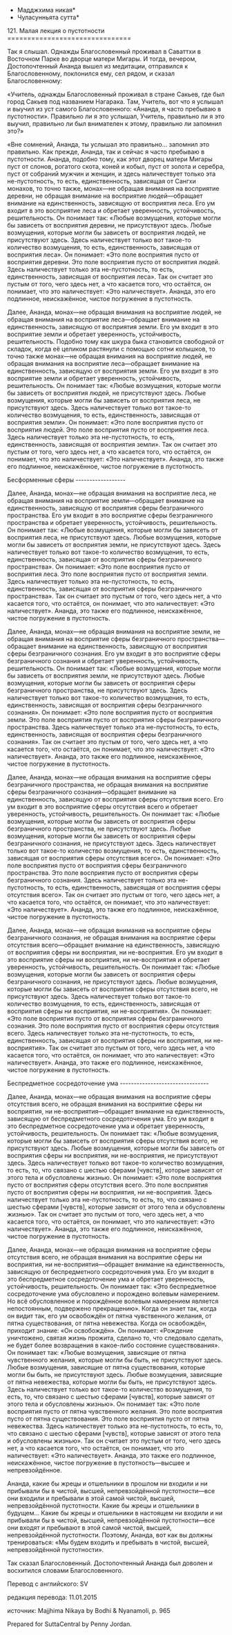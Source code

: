 * Мадджхима никая*
* Чуласунньята сутта*

121\. Малая лекция о пустотности
\=\=\=\=\=\=\=\=\=\=\=\=\=\=\=\=\=\=\=\=\=\=\=\=\=\=\=\=\=\=\=

Так я слышал\. Однажды Благословенный проживал в Саваттхи в Восточном Парке во дворце матери Мигары\. И тогда, вечером, Достопочтенный Ананда вышел из медитации, отправился к Благословенному, поклонился ему, сел рядом, и сказал Благословенному:

«Учитель, однажды Благословенный проживал в стране Сакьев, где был город Сакьев под названием Нагарака\. Там, Учитель, вот что я услышал и выучил из уст самого Благословенного: «Ананда, я часто пребываю в пустотности»\. Правильно ли я это услышал, Учитель, правильно ли я это выучил, правильно ли был внимателен к этому, правильно ли запомнил это?»

«Вне сомнений, Ананда, ты услышал это правильно… запомнил это правильно\. Как прежде, Ананда, так и сейчас я часто пребываю в пустотности\. Ананда, подобно тому, как этот дворец матери Мигары пуст от слонов, рогатого скота, коней и кобыл, пуст от золота и серебра, пуст от собраний мужчин и женщин, и здесь наличествует только эта не\-пустотность, то есть, единственность, зависящая от Сангхи монахов, то точно также, монах—не обращая внимания на восприятие деревни, не обращая внимание на восприятие людей—обращает внимание на единственность, зависящую от восприятия леса\. Его ум входит в это восприятие леса и обретает уверенность, устойчивость, решительность\. Он понимает так: «Любые возмущения, которые могли бы зависеть от восприятия деревни, не присутствуют здесь\. Любые возмущения, которые могли бы зависеть от восприятия людей, не присутствуют здесь\. Здесь наличествует только вот такое\-то количество возмущения, то есть, единственность, зависящая от восприятия леса»\. Он понимает: «Это поле восприятия пусто от восприятия деревни\. Это поле восприятия пусто от восприятия людей\. Здесь наличествует только эта не\-пустотность, то есть, единственность, зависящая от восприятия леса»\. Так он считает это пустым от того, чего здесь нет, а что касается того, что остаётся, он понимает, что это наличествует: «Это наличествует»\. Ананда, это его подлинное, неискажённое, чистое погружение в пустотность\.

Далее, Ананда, монах—не обращая внимания на восприятие людей, не обращая внимания на восприятие леса—обращает внимание на единственность, зависящую от восприятия земли\. Его ум входит в это восприятие земли и обретает уверенность, устойчивость, решительность\. Подобно тому как шкура быка становится свободной от складок, когда её целиком растянули с помощью сотни колышков, то точно также монах—не обращая внимания на восприятие людей, не обращая внимания на восприятие леса—обращает внимание на единственность, зависящую от восприятия земли\. Его ум входит в это восприятие земли и обретает уверенность, устойчивость, решительность\. Он понимает так: «Любые возмущения, которые могли бы зависеть от восприятия людей, не присутствуют здесь\. Любые возмущения, которые могли бы зависеть от восприятия леса, не присутствуют здесь\. Здесь наличествует только вот такое\-то количество возмущения, то есть, единственность, зависящая от восприятия земли»\. Он понимает: «Это поле восприятия пусто от восприятия людей\. Это поле восприятия пусто от восприятия леса\. Здесь наличествует только эта не\-пустотность, то есть, единственность, зависящая от восприятия земли»\. Так он считает это пустым от того, чего здесь нет, а что касается того, что остаётся, он понимает, что это наличествует: «Это наличествует»\. Ананда, это также его подлинное, неискажённое, чистое погружение в пустотность\.

Бесформенные сферы
\-\-\-\-\-\-\-\-\-\-\-\-\-\-\-\-\-\-

Далее, Ананда, монах—не обращая внимания на восприятие леса, не обращая внимания на восприятие земли—обращает внимание на единственность, зависящую от восприятия сферы безграничного пространства\. Его ум входит в это восприятие сферы безграничного пространства и обретает уверенность, устойчивость, решительность\. Он понимает так: «Любые возмущения, которые могли бы зависеть от восприятия леса, не присутствуют здесь\. Любые возмущения, которые могли бы зависеть от восприятия земли, не присутствуют здесь\. Здесь наличествует только вот такое\-то количество возмущения, то есть, единственность, зависящая от восприятия сферы безграничного пространства»\. Он понимает: «Это поле восприятия пусто от восприятия леса\. Это поле восприятия пусто от восприятия земли\. Здесь наличествует только эта не\-пустотность, то есть, единственность, зависящая от восприятия сферы безграничного пространства»\. Так он считает это пустым от того, чего здесь нет, а что касается того, что остаётся, он понимает, что это наличествует: «Это наличествует»\. Ананда, это также его подлинное, неискажённое, чистое погружение в пустотность\.

Далее, Ананда, монах—не обращая внимания на восприятие земли, не обращая внимания на восприятие сферы безграничного пространства—обращает внимание на единственность, зависящую от восприятия сферы безграничного сознания\. Его ум входит в это восприятие сферы безграничного сознания и обретает уверенность, устойчивость, решительность\. Он понимает так: «Любые возмущения, которые могли бы зависеть от восприятия земли, не присутствуют здесь\. Любые возмущения, которые могли бы зависеть от восприятия сферы безграничного пространства, не присутствуют здесь\. Здесь наличествует только вот такое\-то количество возмущения, то есть, единственность, зависящая от восприятия сферы безграничного сознания»\. Он понимает: «Это поле восприятия пусто от восприятия земли\. Это поле восприятия пусто от восприятия сферы безграничного пространства\. Здесь наличествует только эта не\-пустотность, то есть, единственность, зависящая от восприятия сферы безграничного сознания»\. Так он считает это пустым от того, чего здесь нет, а что касается того, что остаётся, он понимает, что это наличествует: «Это наличествует»\. Ананда, это также его подлинное, неискажённое, чистое погружение в пустотность\.

Далее, Ананда, монах—не обращая внимания на восприятие сферы безграничного пространства, не обращая внимания на восприятие сферы безграничного сознания—обращает внимание на единственность, зависящую от восприятия сферы отсутствия всего\. Его ум входит в это восприятие сферы отсутствия всего и обретает уверенность, устойчивость, решительность\. Он понимает так: «Любые возмущения, которые могли бы зависеть от восприятия сферы безграничного пространства, не присутствуют здесь\. Любые возмущения, которые могли бы зависеть от восприятия сферы безграничного сознания, не присутствуют здесь\. Здесь наличествует только вот такое\-то количество возмущения, то есть, единственность, зависящая от восприятия сферы отсутствия всего»\. Он понимает: «Это поле восприятия пусто от восприятия сферы безграничного пространства\. Это поле восприятия пусто от восприятия сферы безграничного сознания\. Здесь наличествует только эта не\-пустотность, то есть, единственность, зависящая от восприятия сферы отсутствия всего»\. Так он считает это пустым от того, чего здесь нет, а что касается того, что остаётся, он понимает, что это наличествует: «Это наличествует»\. Ананда, это также его подлинное, неискажённое, чистое погружение в пустотность\.

Далее, Ананда, монах—не обращая внимания на восприятие сферы безграничного сознания, не обращая внимания на восприятие сферы отсутствия всего—обращает внимание на единственность, зависящую от восприятия сферы ни восприятия, ни не\-восприятия\. Его ум входит в это восприятие сферы ни восприятия, ни не\-восприятия и обретает уверенность, устойчивость, решительность\. Он понимает так: «Любые возмущения, которые могли бы зависеть от восприятия сферы безграничного сознания, не присутствуют здесь\. Любые возмущения, которые могли бы зависеть от восприятия сферы отсутствия всего, не присутствуют здесь\. Здесь наличествует только вот такое\-то количество возмущения, то есть, единственность, зависящая от восприятия сферы ни восприятия, ни не\-восприятия»\. Он понимает: «Это поле восприятия пусто от восприятия сферы безграничного сознания\. Это поле восприятия пусто от восприятия сферы отсутствия всего\. Здесь наличествует только эта не\-пустотность, то есть, единственность, зависящая от восприятия сферы ни восприятия, ни не\-восприятия»\. Так он считает это пустым от того, чего здесь нет, а что касается того, что остаётся, он понимает, что это наличествует: «Это наличествует»\. Ананда, это также его подлинное, неискажённое, чистое погружение в пустотность\.

Беспредметное сосредоточение ума
\-\-\-\-\-\-\-\-\-\-\-\-\-\-\-\-\-\-\-\-\-\-\-\-\-\-\-\-\-\-\-\-

Далее, Ананда, монах—не обращая внимания на восприятие сферы отсутствия всего, не обращая внимания на восприятие сферы ни восприятия, ни не\-восприятия—обращает внимание на единственность, зависящую от беспредметного сосредоточения ума\. Его ум входит в это беспредметное сосредоточение ума и обретает уверенность, устойчивость, решительность\. Он понимает так: «Любые возмущения, которые могли бы зависеть от восприятия сферы отсутствия всего, не присутствуют здесь\. Любые возмущения, которые могли бы зависеть от восприятия сферы ни восприятия, ни не\-восприятия, не присутствуют здесь\. Здесь наличествует только вот такое\-то количество возмущения, то есть, то, что связано с шестью сферами \[чувств\], которые зависят от этого тела и обусловлены жизнью\. Он понимает: «Это поле восприятия пусто от восприятия сферы отсутствия всего\. Это поле восприятия пусто от восприятия сферы ни восприятия, ни не\-восприятия\. Здесь наличествует только эта не\-пустотность, то есть, то, что связано с шестью сферами \[чувств\], которые зависят от этого тела и обусловлены жизнью»\. Так он считает это пустым от того, чего здесь нет, а что касается того, что остаётся, он понимает, что это наличествует: «Это наличествует»\. Ананда, это также его подлинное, неискажённое, чистое погружение в пустотность\.

Далее, Ананда, монах—не обращая внимания на восприятие сферы отсутствия всего, не обращая внимания на восприятие сферы ни восприятия, ни не\-восприятия—обращает внимание на единственность, зависящую от беспредметного сосредоточения ума\. Его ум входит в это беспредметное сосредоточение ума и обретает уверенность, устойчивость, решительность\. Он понимает так: «Это беспредметное сосредоточение ума обусловлено и порождено волевым намерением\. Но всё обусловленное и порождённое волевым намерением является непостоянным, подвержено прекращению»\. Когда он знает так, когда он видит так, его ум освобождён от пятна чувственного желания, от пятна существования, от пятна невежества\. Когда он освобождён, приходит знание: «Он освобождён»\. Он понимает: «Рождение уничтожено, святая жизнь прожита, сделано то, что следовало сделать, не будет более возвращения в какое\-либо состояние существования»\. Он понимает так: «Любые возмущения, зависящие от пятна чувственного желания, которые могли бы быть, не присутствуют здесь\. Любые возмущения, зависящие от пятна существования, которые могли бы быть, не присутствуют здесь\. Любые возмущения, зависящие от пятна невежества, которые могли бы быть, не присутствуют здесь\. Здесь наличествует только вот такое\-то количество возмущения, то есть, то, что связано с шестью сферами \[чувств\], которые зависят от этого тела и обусловлены жизнью»\. Он понимает так: «Это поле восприятия пусто от пятна чувственного желания\. Это поле восприятия пусто от пятна существования\. Это поле восприятия пусто от пятна невежества\. Здесь наличествует только эта не\-пустотность, то есть, то, что связано с шестью сферами \[чувств\], которые зависят от этого тела и обусловлены жизнью»\. Так он считает это пустым от того, чего здесь нет, а что касается того, что остаётся, он понимает, что это наличествует: «Это наличествует»\. Ананда, это также его подлинное, неискажённое, чистое погружение в пустотность—высшее и непревзойдённое\.

Ананда, какие бы жрецы и отшельники в прошлом ни входили и ни прибывали бы в чистой, высшей, непревзойдённой пустотности—все они входили и пребывали в этой самой чистой, высшей, непревзойдённой пустотности\. Какие бы жрецы и отшельники в будущем… Какие бы жрецы и отшельники в настоящем ни входили и ни прибывали бы в чистой, высшей, непревзойдённой пустотности—все они входят и пребывают в этой самой чистой, высшей, непревзойдённой пустотности\. Поэтому, Ананда, вот как вы должны тренироваться: «Мы будем входить и пребывать в чистой, высшей, непревзойдённой пустотности»\.

Так сказал Благословенный\. Достопочтенный Ананда был доволен и восхитился словами Благословенного\.

Перевод с английского: SV

редакция перевода: 11\.01\.2015

источник: Majjhima Nikaya by Bodhi & Nyanamoli, p\. 965

Prepared for SuttaCentral by Penny Jordan\.